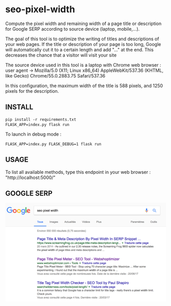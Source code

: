 # seo-pixel-width
Compute the pixel width and remaining width of a page title or description for Google SERP according to source device (laptop, mobile,...).

The goal of this tool is to optimize the writing of titles and descriptions of your web pages. If the title or description of your page is too long, Google will automatically cut it to a certain length and add "..." at the end. This decreases the chance that a visitor will visit your site

The source device used in this tool is a laptop with Chrome web browser :
user agent -> Mozilla/5.0 (X11; Linux x86_64) AppleWebKit/537.36 (KHTML, like Gecko) Chrome/55.0.2883.75 Safari/537.36

In this configuration, the maximum width of the title is 588 pixels, and 1250 pixels for the description.

## INSTALL
```
pip install -r requirements.txt
FLASK_APP=index.py flask run
```

To launch in debug mode :
```
FLASK_APP=index.py FLASK_DEBUG=1 flask run
```

## USAGE
To list all available methods, type this endpoint in your web browser : "http://localhost:5000/"

## GOOGLE SERP
![Google SERP](images/google.png?raw=true "Google SERP" )
